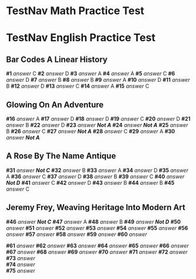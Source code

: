 
# TestNav Math Practice Test

# TestNav English Practice Test
## Bar Codes A Linear History

__#1__ _answer_ C
__#2__ _answer_ D
__#3__ _answer_ A
__#4__ _answer_ A
__#5__ _answer_ C
__#6__ _answer_ D
__#7__ _answer_ B
__#8__ _answer_ B
__#9__ _answer_ A
__#10__ _answer_ D
__#11__ _answer_ B
__#12__ _answer_ D
__#13__ _answer_ C
__#14__ _answer_ A
__#15__ _answer_ C
## Glowing On An Adventure
__#16__ _answer_ A
__#17__ _answer_ D
__#18__ _answer_ D
__#19__ _answer_ C
__#20__ _answer_ D
__#21__ _answer_ B
__#22__ _answer_ D
__#23__ _answer_ ___Not A___
__#24__ _answer_  ___Not A___
__#25__ _answer_ B
__#26__ _answer_ C
__#27__ _answer_ ___Not A___
__#28__ _answer_ C
__#29__ _answer_ A
__#30__ _answer_ ___Not A___

## A Rose By The Name Antique
__#31__ _answer_ ___Not C___
__#32__ _answer_ B
__#33__ _answer_  A
__#34__ _answer_  D
__#35__ _answer_ A
__#36__ _answer_ C
__#37__ _answer_ D
__#38__ _answer_ B
__#39__ _answer_ C
__#40__ _answer_ ___Not D___
__#41__ _answer_ C
__#42__ _answer_ D
__#43__ _answer_  B
__#44__ _answer_  B
__#45__ _answer_ C
	
##  Jeremy Frey, Weaving Heritage Into Modern Art
__#46__ _answer_ ___Not C___
__#47__ _answer_ A
__#48__ _answer_ B
__#49__ _answer_ ___Not D___
__#50__ _answer_ 
__#51__ _answer_ 
__#52__ _answer_ 
__#53__ _answer_ 
__#54__ _answer_ 
__#55__ _answer_ 
__#56__ _answer_ 
__#57__ _answer_ 
__#58__ _answer_ 
__#59__ _answer_ 
__#60__ _answer_ 

__#61__ _answer_ 
__#62__ _answer_ 
__#63__ _answer_ 
__#64__ _answer_ 
__#65__ _answer_ 
__#66__ _answer_ 
__#67__ _answer_ 
__#68__ _answer_ 
__#69__ _answer_ 
__#70__ _answer_ 
__#71__ _answer_ 
__#72__ _answer_ 
__#73__ _answer_  
__#74__ _answer_  
__#75__ _answer_ 
